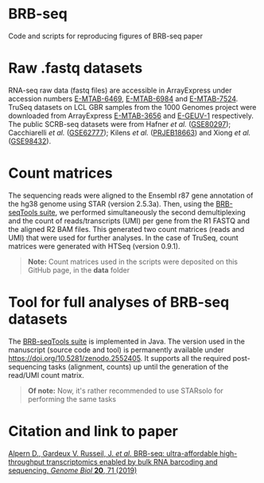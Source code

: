 # BRB-seq
Code and scripts for reproducing figures of BRB-seq paper

# Raw .fastq datasets
RNA-seq raw data (fastq files) are accessible in ArrayExpress under accession numbers [E-MTAB-6469](https://www.ebi.ac.uk/arrayexpress/experiments/E-MTAB-6469/), [E-MTAB-6984](https://www.ebi.ac.uk/arrayexpress/experiments/E-MTAB-6984/) and [E-MTAB-7524](https://www.ebi.ac.uk/arrayexpress/experiments/E-MTAB-7524/). TruSeq datasets on LCL GBR samples from the 1000 Genomes project were downloaded from ArrayExpress [E-MTAB-3656](https://www.ebi.ac.uk/arrayexpress/experiments/E-MTAB-3656/) and [E-GEUV-1](https://www.ebi.ac.uk/arrayexpress/experiments/E-GEUV-1/) respectively. The public SCRB-seq datasets were from Hafner *et al.* ([GSE80297](https://www.ncbi.nlm.nih.gov/geo/query/acc.cgi?acc=GSE80297)); Cacchiarelli *et al.* ([GSE62777](https://www.ncbi.nlm.nih.gov/geo/query/acc.cgi?acc=GSE62777)); Kilens *et al.* ([PRJEB18663](https://www.ebi.ac.uk/ena/data/view/PRJEB18663)) and Xiong *et al.* ([GSE98432](https://www.ncbi.nlm.nih.gov/geo/query/acc.cgi?acc=GSE98432)).

# Count matrices
The sequencing reads were aligned to the Ensembl r87 gene annotation of the hg38 genome using STAR (version 2.5.3a). Then, using the [BRB-seqTools suite](http://github.com/DeplanckeLab/BRB-seqTools), we performed simultaneously the second demultiplexing and the count of reads/transcripts (UMI) per gene from the R1 FASTQ and the aligned R2 BAM files. This generated two count matrices (reads and UMI) that were used for further analyses. In the case of TruSeq, count matrices were generated with HTSeq (version 0.9.1).
> **Note:** Count matrices used in the scripts were deposited on this GitHub page, in the **data** folder

# Tool for full analyses of BRB-seq datasets
The [BRB-seqTools suite](http://github.com/DeplanckeLab/BRB-seqTools) is implemented in Java. The version used in the manuscript (source code and tool) is permanently available under https://doi.org/10.5281/zenodo.2552405. It supports all the required post-sequencing tasks (alignment, counts) up until the generation of the read/UMI count matrix.
> **Of note:** Now, it's rather recommended to use STARsolo for performing the same tasks

# Citation and link to paper
[Alpern D., Gardeux V. Russeil, J. *et al.* BRB-seq: ultra-affordable high-throughput transcriptomics enabled by bulk RNA barcoding and sequencing. *Genome Biol* **20**, 71 (2019)](https://genomebiology.biomedcentral.com/articles/10.1186/s13059-019-1671-x)
